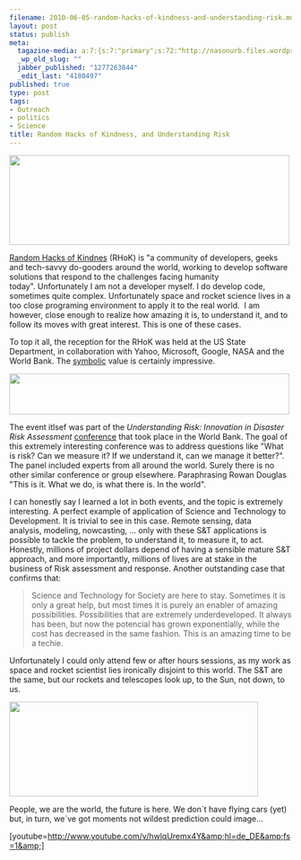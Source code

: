 ```yaml
--- 
filename: 2010-06-05-random-hacks-of-kindness-and-understanding-risk.md
layout: post
status: publish
meta: 
  tagazine-media: a:7:{s:7:"primary";s:72:"http://nasonurb.files.wordpress.com/2010/06/4671896917_090c74fba6_b.jpeg";s:6:"images";a:3:{s:72:"http://nasonurb.files.wordpress.com/2010/06/4671896917_090c74fba6_b.jpeg";a:6:{s:8:"file_url";s:72:"http://nasonurb.files.wordpress.com/2010/06/4671896917_090c74fba6_b.jpeg";s:5:"width";s:4:"1017";s:6:"height";s:3:"326";s:4:"type";s:5:"image";s:4:"area";s:6:"331542";s:9:"file_path";s:0:"";}s:57:"http://nasonurb.files.wordpress.com/2010/06/urheader.jpeg";a:6:{s:8:"file_url";s:57:"http://nasonurb.files.wordpress.com/2010/06/urheader.jpeg";s:5:"width";s:3:"955";s:6:"height";s:3:"140";s:4:"type";s:5:"image";s:4:"area";s:6:"133700";s:9:"file_path";s:0:"";}s:71:"http://nasonurb.files.wordpress.com/2010/06/4112729553_cf45a953f0_b.jpg";a:6:{s:8:"file_url";s:71:"http://nasonurb.files.wordpress.com/2010/06/4112729553_cf45a953f0_b.jpg";s:5:"width";s:3:"444";s:6:"height";s:3:"169";s:4:"type";s:5:"image";s:4:"area";s:5:"75036";s:9:"file_path";s:0:"";}}s:6:"videos";a:0:{}s:11:"image_count";s:1:"3";s:6:"author";s:7:"4180497";s:7:"blog_id";s:7:"8438084";s:9:"mod_stamp";s:19:"2010-07-22 17:47:18";}
  _wp_old_slug: ""
  jabber_published: "1277263844"
  _edit_last: "4180497"
published: true
type: post
tags: 
- Outreach
- politics
- Science
title: Random Hacks of Kindness, and Understanding Risk
---
```

<a href="http://www.flickr.com/photos/nasonurb/4671896917/in/set-72157624209812710/"><img class="aligncenter size-full wp-image-810" title="2010-06-04 18.30.53" src="http://nasonurb.files.wordpress.com/2010/06/4671896917_090c74fba6_b.jpeg" alt="" width="500" height="160" /></a>

<a href="http://www.rhok.org/">Random Hacks of Kindnes</a> (RHoK) is "a community of developers, geeks and tech-savvy do-gooders around the world, working to develop software solutions that respond to the challenges facing humanity today". Unfortunately I am not a developer myself. I do develop code, sometimes quite complex. Unfortunately space and rocket science lives in a too close programing environment to apply it to the real world.  I am however, close enough to realize how amazing it is, to understand it, and to follow its moves with great interest. This is one of these cases.

To top it all, the reception for the RHoK was held at the US State Department, in collaboration with Yahoo, Microsoft, Google, NASA and the World Bank. The <a href="http://twitter.com/brunosan/status/15451376968">symbolic</a> value is certainly impressive.

<a href="http://community.understandrisk.org/"><img class="aligncenter size-full wp-image-811" title="URheader" src="http://nasonurb.files.wordpress.com/2010/06/urheader.jpeg" alt="" width="500" height="73" /></a>

<!--more-->The event itlsef was part of the <em>Understanding Risk: Innovation in Disaster Risk Assessment</em> <a href="http://community.understandrisk.org/">conference</a> that took place in the World Bank. The goal of this extremely interesting conference was to address questions like "What is risk? Can we measure it? If we understand it, can we manage it better?". The panel included experts from all around the world. Surely there is no other similar conference or group elsewhere. Paraphrasing Rowan Douglas "This is it. What we do, is what there is. In the world".

I can honestly say I learned a lot in both events, and the topic is extremely interesting. A perfect example of application of Science and Technology to Development. It is trivial to see in this case. Remote sensing, data analysis, modeling, nowcasting, ... only with these S&amp;T applications is possible to tackle the problem, to understand it, to measure it, to act. Honestly, millions of project dollars depend of having a sensible mature S&amp;T approach, and more importantly, millions of lives are at stake in the business of Risk assessment and response. Another outstanding case that confirms that:
<blockquote>Science and Technology for Society are here to stay. Sometimes it is only a great help, but most times it is purely an enabler of amazing possibilities. Possibilities that are extremely underdeveloped. It always has been, but now the potencial has grown exponentially, while the cost has decreased in the same fashion. This is an amazing time to be a techie.</blockquote>
Unfortunately I could only attend few or after hours sessions, as my work as space and rocket scientist lies ironically disjoint to this world. The S&amp;T are the same, but our rockets and telescopes look up, to the Sun, not down, to us.

<a href="http://www.flickr.com/photos/oddwick/4112729553/in/photostream/"><img class="aligncenter size-full wp-image-813" title="4112729553_cf45a953f0_b" src="http://nasonurb.files.wordpress.com/2010/06/4112729553_cf45a953f0_b.jpg" alt="" width="444" height="169" /></a>

People, we are the world, the future is here. We don´t have flying cars (yet) but, in turn, we´ve got moments not wildest prediction could image...

[youtube=http://www.youtube.com/v/hwlqUremx4Y&amp;hl=de_DE&amp;fs=1&amp;]
